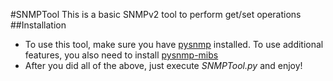#SNMPTool 
This is a basic SNMPv2 tool to perform get/set operations
##Installation
* To use this tool, make sure you have [pysnmp](https://github.com/etingof/pysnmp) installed. To use additional features, you also need to install [pysnmp-mibs](https://github.com/etingof/pysnmp-mibs) 
* After you did all of the above, just execute *SNMPTool.py* and enjoy!